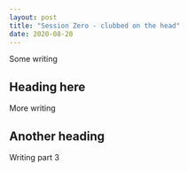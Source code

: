 ```yaml
---
layout: post
title: "Session Zero - clubbed on the head"
date: 2020-08-20
---
```


Some writing

## Heading here

More writing

## Another heading

Writing part 3